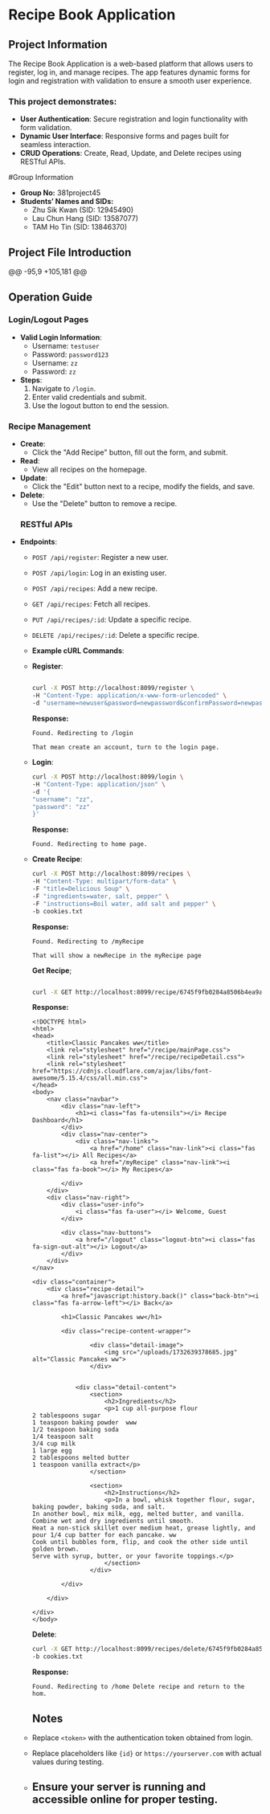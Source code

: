 # Recipe Book Application

## Project Information
The Recipe Book Application is a web-based platform that allows users to register, log in, and manage recipes. The app features dynamic forms for login and registration with validation to ensure a smooth user experience.

### This project demonstrates:
- **User Authentication**: Secure registration and login functionality with form validation.
- **Dynamic User Interface**: Responsive forms and pages built for seamless interaction.
- **CRUD Operations**: Create, Read, Update, and Delete recipes using RESTful APIs.

#Group Information

- **Group No:** 381project45
- **Students’ Names and SIDs:**
  - Zhu Sik Kwan (SID: 12945490)
  - Lau Chun Hang (SID: 13587077)
  - TAM Ho Tin (SID: 13846370)

## Project File Introduction
@@ -95,9 +105,181 @@
## Operation Guide
### Login/Logout Pages
- **Valid Login Information**:
  - Username: `testuser`
  - Password: `password123`
  - Username: `zz`
  - Password: `zz`
- **Steps**:
  1. Navigate to `/login`.
  2. Enter valid credentials and submit.
  3. Use the logout button to end the session.
 
### Recipe Management
- **Create**:
  - Click the "Add Recipe" button, fill out the form, and submit.
- **Read**:
  - View all recipes on the homepage.
- **Update**:
  - Click the "Edit" button next to a recipe, modify the fields, and save.
- **Delete**:
  - Use the "Delete" button to remove a recipe.
  ### RESTful APIs
- **Endpoints**:
  - `POST /api/register`: Register a new user.
  - `POST /api/login`: Log in an existing user.
  - `POST /api/recipes`: Add a new recipe.
  - `GET /api/recipes`: Fetch all recipes.
  - `PUT /api/recipes/:id`: Update a specific recipe.
  - `DELETE /api/recipes/:id`: Delete a specific recipe.
 
  - **Example cURL Commands**:
  - **Register**:
    ```bash
    
    curl -X POST http://localhost:8099/register \
    -H "Content-Type: application/x-www-form-urlencoded" \
    -d "username=newuser&password=newpassword&confirmPassword=newpassword"
  
    ```
     **Response:**
    ```
    Found. Redirecting to /login

    That mean create an account, turn to the login page.

    ```

  - **Login**:
    ```bash
    curl -X POST http://localhost:8099/login \
    -H "Content-Type: application/json" \
    -d '{
    "username": "zz",
    "password": "zz"
    }'
    ```
    **Response:**
    ```
    Found. Redirecting to home page.

    ```
  - **Create Recipe**:
    ```bash
    curl -X POST http://localhost:8099/recipes \
    -H "Content-Type: multipart/form-data" \
    -F "title=Delicious Soup" \
    -F "ingredients=water, salt, pepper" \
    -F "instructions=Boil water, add salt and pepper" \
    -b cookies.txt
    ```
    **Response:**
    ```
    Found. Redirecting to /myRecipe

    That will show a newRecipe in the myRecipe page

    ```

    **Get Recipe**;
    ```bash
    
    curl -X GET http://localhost:8099/recipe/6745f9fb0284a8506b4ea9a6
    
    ```

    **Response:**
    ```
    <!DOCTYPE html>
    <html>
    <head>
        <title>Classic Pancakes ww</title>
        <link rel="stylesheet" href="/recipe/mainPage.css">
        <link rel="stylesheet" href="/recipe/recipeDetail.css">
        <link rel="stylesheet" href="https://cdnjs.cloudflare.com/ajax/libs/font-awesome/5.15.4/css/all.min.css">
    </head>
    <body>
        <nav class="navbar">
            <div class="nav-left">
                <h1><i class="fas fa-utensils"></i> Recipe Dashboard</h1>
            </div>
            <div class="nav-center">
                <div class="nav-links">
                    <a href="/home" class="nav-link"><i class="fas fa-list"></i> All Recipes</a>
                    <a href="/myRecipe" class="nav-link"><i class="fas fa-book"></i> My Recipes</a>

            </div>
        </div>
        <div class="nav-right">
            <div class="user-info">
                <i class="fas fa-user"></i> Welcome, Guest
            </div>

            <div class="nav-buttons">
                <a href="/logout" class="logout-btn"><i class="fas fa-sign-out-alt"></i> Logout</a>
            </div>
        </div>
    </nav>

    <div class="container">
        <div class="recipe-detail">
            <a href="javascript:history.back()" class="back-btn"><i class="fas fa-arrow-left"></i> Back</a>

            <h1>Classic Pancakes ww</h1>

            <div class="recipe-content-wrapper">

                    <div class="detail-image">
                        <img src="/uploads/1732639378685.jpg" alt="Classic Pancakes ww">
                    </div>


                <div class="detail-content">
                    <section>
                        <h2>Ingredients</h2>
                        <p>1 cup all-purpose flour
    2 tablespoons sugar
    1 teaspoon baking powder  www
    1/2 teaspoon baking soda
    1/4 teaspoon salt
    3/4 cup milk
    1 large egg
    2 tablespoons melted butter
    1 teaspoon vanilla extract</p>
                    </section>

                    <section>
                        <h2>Instructions</h2>
                        <p>In a bowl, whisk together flour, sugar, baking powder, baking soda, and salt.
    In another bowl, mix milk, egg, melted butter, and vanilla.
    Combine wet and dry ingredients until smooth.
    Heat a non-stick skillet over medium heat, grease lightly, and pour 1/4 cup batter for each pancake. ww
    Cook until bubbles form, flip, and cook the other side until golden brown.
    Serve with syrup, butter, or your favorite toppings.</p>
                        </section>
                    </div>

            </div>

        </div>

    </div>
    </body>

    ```
    **Delete**:
    ```bash
    curl -X GET http://localhost:8099/recipes/delete/6745f9fb0284a8506b4ea9a6 \
    -b cookies.txt
    ```
    **Response:**
    ```
    Found. Redirecting to /home Delete recipe and return to the hom.

    ```
    ## Notes
  - Replace `<token>` with the authentication token obtained from login.
  - Replace placeholders like `{id}` or `https://yourserver.com` with actual values during testing.
  - Ensure your server is running and accessible online for proper testing.
    ---
